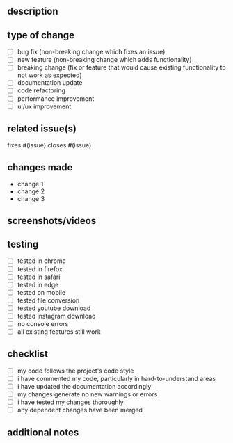 ## description

<!-- describe your changes in detail -->

## type of change

<!-- mark the relevant option(s) with an x -->

- [ ] bug fix (non-breaking change which fixes an issue)
- [ ] new feature (non-breaking change which adds functionality)
- [ ] breaking change (fix or feature that would cause existing functionality to not work as expected)
- [ ] documentation update
- [ ] code refactoring
- [ ] performance improvement
- [ ] ui/ux improvement

## related issue(s)

<!-- link to the issue(s) this pr addresses -->

fixes #(issue)
closes #(issue)

## changes made

<!-- list the specific changes -->

- change 1
- change 2
- change 3

## screenshots/videos

<!-- if applicable, add screenshots or videos to help explain your changes -->

## testing

<!-- describe the tests you ran and their results -->

- [ ] tested in chrome
- [ ] tested in firefox
- [ ] tested in safari
- [ ] tested in edge
- [ ] tested on mobile
- [ ] tested file conversion
- [ ] tested youtube download
- [ ] tested instagram download
- [ ] no console errors
- [ ] all existing features still work

## checklist

<!-- mark completed items with an x -->

- [ ] my code follows the project's code style
- [ ] i have commented my code, particularly in hard-to-understand areas
- [ ] i have updated the documentation accordingly
- [ ] my changes generate no new warnings or errors
- [ ] i have tested my changes thoroughly
- [ ] any dependent changes have been merged

## additional notes

<!-- add any additional information about the pr here -->
